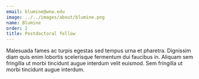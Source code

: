 ```yaml
---
email: blumine@wnw.edu
image: ../../images/about/blumine.png
name: Blumine
order: 2
title: Postdoctoral fellow
---
```

Malesuada fames ac turpis egestas sed tempus urna et pharetra. Dignissim diam quis enim lobortis scelerisque fermentum dui faucibus in. Aliquam sem fringilla ut morbi tincidunt augue interdum velit euismod. Sem fringilla ut morbi tincidunt augue interdum.